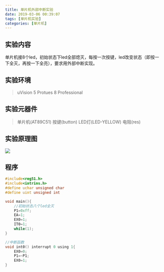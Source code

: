 ```yaml
---
title: 单片机外部中断实验
date: 2019-03-06 00:39:07
tags: [单片机实验]
categories: [单片机]
---
```


## 实验内容
单片机接8个led，初始状态下led全部熄灭，每按一次按键，led改变状态（即按一下全灭，再按一下全亮），要求用外部中断实现。

<!-- more -->

## 实验环境
> uVision 5
> Protues 8 Professional

## 实验元器件
>单片机(AT89C51)
>按键(button)
>LED灯(LED-YELLOW)
>电阻(res)

## 实验原理图
![](实验原理图.png)

## 程序
```c
#include<reg51.h>
#include<intrins.h>
#define uchar unsigned char
#define uint unsigned int

void main(){
    //初始状态八个led全灭
    P1=0xff;
    EA=1;
    EX0=1;
    IT0=1;
    while(1);
}

//中断函数
void int0() interrupt 0 using 1{
    EX0=0;
    P1=~P1;
    EX0=1;
}
```
